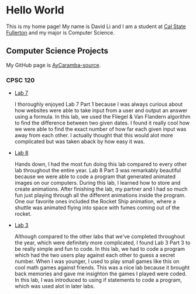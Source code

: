 # Hello World

This is my home page! My name is David Li and I am a student at [Cal State Fullerton](http://www.fullerton.edu/) and my major is Computer Science.

## Computer Science Projects

My GitHub page is [AyCaramba-source](http://github.com/AyCaramba-source).

### CPSC 120

* [Lab 7](https://github.com/cpsc-pilot-fall-2022/cpsc-120-lab-07-adam-and-david) 

    I thoroughly enjoyed Lab 7 Part 1 because I was always curious about how websites were able to take input from a user and output an answer using a formula. In this lab, we used the Fliegel & Van Flandern algorithm to find the difference between two given dates. I found it really cool how we were able to find the exact number of how far each given input was away from each other. I actually thought that this would alot more 
complicated but was taken aback by how easy it was. 
    
* [Lab 8](https://github.com/cpsc-pilot-fall-2022/cpsc-120-lab-08-david-and-adam) 

    Hands down, I had the most fun doing this lab compared to every other lab throughout the entire year. Lab 8 Part 3 was remarkably beautiful because we were able to code a program that generated animated images on our computers. During this lab, I learned how to store and create animations. After finishing the lab, my partner and I had so much fun just playing through all the different animations inside the program. One our favorite ones included the Rocket Ship animation, where a shuttle was animated flying into space with fumes coming out of the rocket. 
    
* [Lab 3]( https://github.com/cpsc-pilot-fall-2022/cpsc-120-lab-03-AyCaramba-source) 

    Although compared to the other labs that we've completed throughout the year, which were definitely more complicated, I found Lab 3 Part 3 to be really simple and fun to code. In this lab, we had to code a program which had the two users play against each other to guess a   secret number. When I was younger, I used to play small games like this on cool math games against friends. This was a nice lab because it brought back memories and gave me insighton the games I played were coded. In this lab, I was introduced to using if statements to code a program, which was used alot in later labs. 